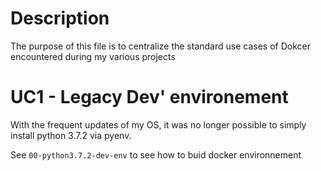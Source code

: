 # Description

The purpose of this file is to centralize the standard use cases of Dokcer encountered during my various projects

# UC1 - Legacy Dev' environement

With the frequent updates of my OS, it was no longer possible to simply install python 3.7.2 via pyenv.

See `00-python3.7.2-dev-env` to see how to buid docker environnement
